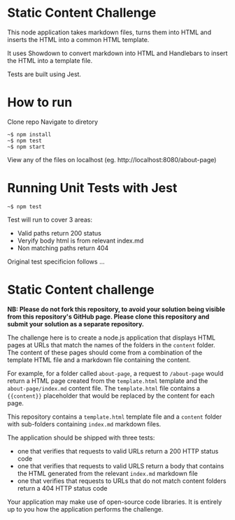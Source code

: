 # Static Content Challenge

This node application takes markdown files, turns them into HTML and inserts the HTML into a common HTML template.

It uses Showdown to convert markdown into HTML and Handlebars to insert the HTML into a template file.

Tests are built using Jest.

# How to run

Clone repo
Navigate to diretory

```console
~$ npm install
~$ npm test
~$ npm start
```

View any of the files on localhost (eg. http://localhost:8080/about-page)

# Running Unit Tests with Jest

```console
~$ npm test
```

Test will run to cover 3 areas:

- Valid paths return 200 status
- Veryify body html is from relevant index.md
- Non matching paths return 404

Original test specificion follows ...

# Static Content challenge

**NB: Please do not fork this repository, to avoid your solution being visible from this repository's GitHub page. Please clone this repository and submit your solution as a separate repository.**

The challenge here is to create a node.js application that displays HTML pages at URLs that match the names of the folders in the `content` folder. The content of these pages should come from a combination of the template HTML file and a markdown file containing the content.

For example, for a folder called `about-page`, a request to `/about-page` would return a HTML page created from the `template.html` template and the `about-page/index.md` content file. The `template.html` file contains a `{{content}}` placeholder that would be replaced by the content for each page.

This repository contains a `template.html` template file and a `content` folder with sub-folders containing `index.md` markdown files.

The application should be shipped with three tests:

- one that verifies that requests to valid URLs return a 200 HTTP status code
- one that verifies that requests to valid URLS return a body that contains the HTML generated from the relevant `index.md` markdown file
- one that verifies that requests to URLs that do not match content folders return a 404 HTTP status code

Your application may make use of open-source code libraries. It is entirely up to you how the application performs the challenge.
